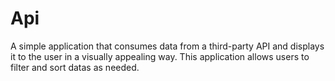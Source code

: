 # Api
A simple application that consumes data from a third-party API and displays it to the user in a visually appealing way. This application allows users to filter and sort datas as needed.
